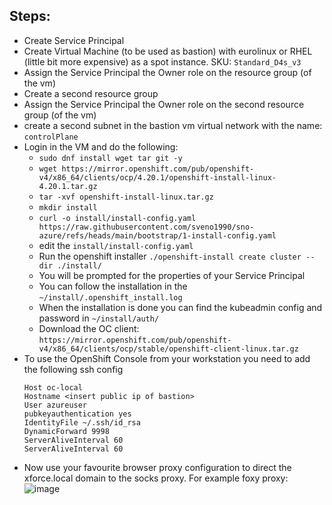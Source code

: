 ## Steps:

- Create Service Principal
- Create Virtual Machine (to be used as bastion) with eurolinux or RHEL (little bit more expensive) as a spot instance.
  SKU: `Standard_D4s_v3`
- Assign the Service Principal the Owner role on the resource group (of the vm)
- Create a second resource group
- Assign the Service Principal the Owner role on the second resource group (of the vm)
- create a second subnet in the bastion vm virtual network with the name: `controlPlane`
- Login in the VM and do the following:
  - `sudo dnf install wget tar git -y `
  - `wget https://mirror.openshift.com/pub/openshift-v4/x86_64/clients/ocp/4.20.1/openshift-install-linux-4.20.1.tar.gz`
  - `tar -xvf openshift-install-linux.tar.gz`
  - `mkdir install`
  - `curl -o install/install-config.yaml https://raw.githubusercontent.com/sveno1990/sno-azure/refs/heads/main/bootstrap/1-install-config.yaml`
  - edit the `install/install-config.yaml`
  - Run the openshift installer `./openshift-install create cluster --dir ./install/`
  - You will be prompted for the properties of your Service Principal
  - You can follow the installation in the `~/install/.openshift_install.log`
  - When the installation is done you can find the kubeadmin config and password in `~/install/auth/`
  - Download the OC client: `https://mirror.openshift.com/pub/openshift-v4/x86_64/clients/ocp/stable/openshift-client-linux.tar.gz`
- To use the OpenShift Console from your workstation you need to add the following ssh config
  ```
  Host oc-local
  Hostname <insert public ip of bastion>
  User azureuser
  pubkeyauthentication yes
  IdentityFile ~/.ssh/id_rsa
  DynamicForward 9998
  ServerAliveInterval 60
  ServerAliveInterval 60
  ```
- Now use your favourite browser proxy configuration to direct the xforce.local domain to the socks proxy. For example foxy proxy:
![image](https://github.com/user-attachments/assets/64f8c8bb-66c0-47f4-95fa-ca545067d98f)

